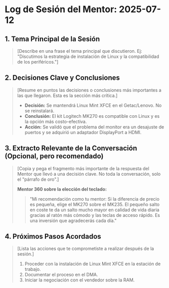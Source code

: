 # Log de Sesión del Mentor: 2025-07-12

## 1. Tema Principal de la Sesión
> [Describe en una frase el tema principal que discutieron. Ej: "Discutimos la estrategia de instalación de Linux y la compatibilidad de los periféricos."]

## 2. Decisiones Clave y Conclusiones
> [Resume en puntos las decisiones o conclusiones más importantes a las que llegaron. Esta es la sección más crítica.]
> 
> *   **Decisión:** Se mantendrá Linux Mint XFCE en el Getac/Lenovo. No se reinstalará.
> *   **Conclusión:** El kit Logitech MK270 es compatible con Linux y es la opción más costo-efectiva.
> *   **Acción:** Se validó que el problema del monitor era un desajuste de puertos y se adquirió un adaptador DisplayPort a HDMI.

## 3. Extracto Relevante de la Conversación (Opcional, pero recomendado)
> [Copia y pega el fragmento más importante de la respuesta del Mentor que llevó a una decisión clave. No toda la conversación, solo el "párrafo de oro".]
> 
> **Mentor 360 sobre la elección del teclado:**
> > "Mi recomendación como tu mentor: Si la diferencia de precio es pequeña, elige el MK270 sobre el MK235. El pequeño salto en coste te da un salto mucho mayor en calidad de vida diaria gracias al ratón más cómodo y las teclas de acceso rápido. Es una inversión que agradecerás cada día."

## 4. Próximos Pasos Acordados
> [Lista las acciones que te comprometiste a realizar después de la sesión.]
>
> 1.  Proceder con la instalación de Linux Mint XFCE en la estación de trabajo.
> 2.  Documentar el proceso en el DMA.
> 3.  Iniciar la negociación con el vendedor sobre la RAM.
